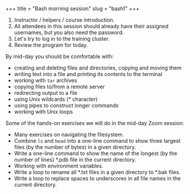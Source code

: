 +++
title = "Bash morning session"
slug = "bash1"
+++

<!-- In this session, I will introduce myself, will review the program for today and -->
<!-- distribute usernames and passwords, demo logging in to the training cluster, and will share the afternoon -->
<!-- exercises. -->

1. Instructor / helpers / course introduction.
1. All attendees in this session should already have their assigned usernames, but you also need the password.
1. Let's try to log in to the training cluster.
1. Review the program for today.

By mid-day you should be comfortable with:

- creating and deleting files and directories, copying and moving them
- writing text into a file and printing its contents to the terminal
- working with `tar` archives
- copying files to/from a remote server
- redirecting output to a file
- using Unix wildcards (* character)
- using pipes to construct longer commands
- working with Unix loops

Some of the hands-on exercises we will do in the mid-day Zoom session:

- Many exercises on navigating the filesystem.
- Combine `ls` and `head` into a one-line command to show three largest files (by the number of bytes) in a given directory.
- Write a one-line command to show the name of the longest (by the number of lines) *.pdb file in the current directory.
- Working with environment variables.
- Write a loop to rename all *.txt files in a given directory to *.bak files.
- Write a loop to replace spaces to underscores in all file names in the current directory.
